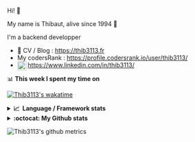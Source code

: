 Hi! 👋

My name is Thibaut, alive since 1994 🍷

I'm a backend developper

-   📝 CV / Blog : https://thib3113.fr
-   My codersRank : https://profile.codersrank.io/user/thib3113/
-   <a href="https://www.linkedin.com/in/thib3113/"><img align="left" alt="Thib3113's Linkedin" width="21px" src="https://img.icons8.com/color/48/linkedin.png" /></a> https://www.linkedin.com/in/thib3113/

📊 **This week I spent my time on**

[![Thib3113's wakatime](https://github-readme-stats.vercel.app/api/wakatime?username=thib3113&layout=default&theme=dracula&langs_count=6&hide_title=true&hide_border=true)](https://wakatime.com/@thib3113)

<details>
  <summary><b>📈&nbsp;&nbsp;Language&nbsp;/&nbsp;Framework stats</b></summary>
  <br/>  
  <a href='https://profile.codersrank.io/user/thib3113/'>
  <img src='http://cr-skills-chart-widget.azurewebsites.net/api/api?username=thib3113&padding=30&skills=php,batchfile,javascript,less,mysql,reactjs,scss,shell,typescript,vue'>
  </a>
</details>

<details>
  <summary><b>:octocat: My Github stats</b></summary>
  <br/>  
  
  <img src="https://github-readme-stats.vercel.app/api?username=thib3113&theme=dracula&show_icons=true&" alt="Thib3113's GitHub stats" />

<!--START_SECTION:activity-->

1. 🗣 Commented on [#378](https://github.com/moleculerjs/moleculer-db/issues/378#issuecomment-1925409465) in [moleculerjs/moleculer-db](https://github.com/moleculerjs/moleculer-db)
2. 🗣 Commented on [#378](https://github.com/moleculerjs/moleculer-db/issues/378#issuecomment-1925401149) in [moleculerjs/moleculer-db](https://github.com/moleculerjs/moleculer-db)
3. 🗣 Commented on [#378](https://github.com/moleculerjs/moleculer-db/issues/378#issuecomment-1925396755) in [moleculerjs/moleculer-db](https://github.com/moleculerjs/moleculer-db)
4. 🗣 Commented on [#378](https://github.com/moleculerjs/moleculer-db/issues/378#issuecomment-1925393611) in [moleculerjs/moleculer-db](https://github.com/moleculerjs/moleculer-db)
5. 🗣 Commented on [#378](https://github.com/moleculerjs/moleculer-db/issues/378#issuecomment-1925369440) in [moleculerjs/moleculer-db](https://github.com/moleculerjs/moleculer-db)
 <!--END_SECTION:activity-->

</details>

![Thib3113's github metrics](https://gist.githubusercontent.com/thib3113/83a96e16f8bca103f1b0e376186c66ec/raw/github-metrics.svg)
